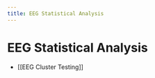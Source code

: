 ```yaml
---
title: EEG Statistical Analysis
---
```


# EEG Statistical Analysis
- [[EEG Cluster Testing]]
































































